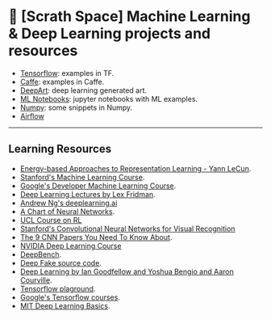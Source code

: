 # 🤖 [Scrath Space]  Machine Learning & Deep Learning projects and resources



* [Tensorflow](https://github.com/bt3gl/Resources-Machine_Learning/tree/master/TensorFlow): examples in TF.
* [Caffe](https://github.com/bt3gl/Resources-Machine_Learning/tree/master/Caffe): examples in Caffe.
* [DeepArt](https://github.com/bt3gl/Resources-Machine_Learning/tree/master/Numpy): deep learning generated art.
* [ML Notebooks](https://github.com/bt3gl/Resources-Machine_Learning/tree/master/Notebooks): jupyter notebooks with ML examples.
* [Numpy](https://github.com/bt3gl/Resources-Machine_Learning/tree/master/Numpy): some snippets in Numpy.
* [Airflow]()



---------

## Learning Resources


* [Energy-based Approaches to Representation Learning - Yann LeCun](https://www.youtube.com/watch?v=m17B-cXcZFI&amp=&t=524s).
* [Stanford's Machine Learning Course](http://cs229.stanford.edu/).
* [Google's Developer Machine Learning Course](https://developers.google.com/machine-learning).
* [Deep Learning Lectures by Lex Fridman](https://www.youtube.com/watch?v=O5xeyoRL95U&list=PLrAXtmErZgOeiKm4sgNOknGvNjby9efdf).
* [Andrew Ng's deeplearning.ai](https://www.deeplearning.ai/deep-learning-specialization/)
* [A Chart of Neural Networks](http://www.asimovinstitute.org/neural-network-zoo/).
* [UCL Course on RL](http://www0.cs.ucl.ac.uk/staff/d.silver/web/Teaching.html)
* [Stanford's Convolutional Neural Networks for Visual Recognition](http://cs231n.stanford.edu/)
* [The 9 CNN Papers You Need To Know About](https://adeshpande3.github.io/adeshpande3.github.io/The-9-Deep-Learning-Papers-You-Need-To-Know-About.html).
* [NVIDIA Deep Learning Course](https://www.youtube.com/playlist?list=PL5B692fm6--tI-ijknnVZWbXU2H4JpSYe)
* [DeepBench](https://github.com/baidu-research/DeepBench).
* [Deep Fake source code](https://github.com/deepfakes/faceswap/).
* [Deep Learning by Ian Goodfellow and Yoshua Bengio and Aaron Courville](http://www.deeplearningbook.org/).
* [Tensorflow plaground](http://playground.tensorflow.org).
* [Google's Tensorflow courses](https://www.tensorflow.org/).
* [MIT Deep Learning Basics](https://medium.com/tensorflow/mit-deep-learning-basics-introduction-and-overview-with-tensorflow-355bcd26baf0).


